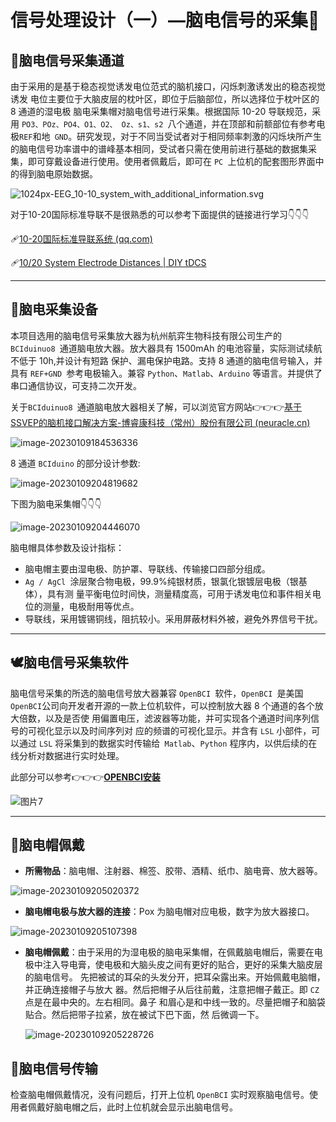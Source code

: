 # 信号处理设计（一）—脑电信号的采集🐣

## 🐼脑电信号采集通道

由于采用的是基于稳态视觉诱发电位范式的脑机接口，闪烁刺激诱发出的稳态视觉诱发 电位主要位于大脑皮层的枕叶区，即位于后脑部位，所以选择位于枕叶区的 8 通道的湿电极 脑电采集帽对脑电信号进行采集。根据国际 10-20 导联规范，采用 `PO3、POz、PO4、O1、O2、 Oz、s1、s2 `八个通道，并在顶部和前额部位有参考电极` REF `和地` GND`。研究发现，对于不同当受试者对于相同频率刺激的闪烁块所产生的脑电信号功率谱中的谱峰基本相同，受试者只需在使用前进行基础的数据集采集，即可穿戴设备进行使用。使用者佩戴后，即可在 `PC `上位机的配套图形界面中的得到脑电原始数据。

![1024px-EEG_10-10_system_with_additional_information.svg](https://cdn.jsdelivr.net/gh/Bu0717/image/img1024px-EEG_10-10_system_with_additional_information.svg.png)

对于10-20国际标准导联不是很熟悉的可以参考下面提供的链接进行学习👇👇👇

🩹[10-20国际标准导联系统 (qq.com)](https://mp.weixin.qq.com/s?__biz=Mzg4MzYzNDgwMQ==&mid=2247508120&idx=1&sn=db8b5067f45ba45b0759e8eb2f89f912&source=41#wechat_redirect)

🩹[10/20 System Electrode Distances | DIY tDCS](https://www.diytdcs.com/2012/07/1020-system-electrode-distances/)

***

## 🤺脑电采集设备

本项目选用的脑电信号采集放大器为杭州航弈生物科技有限公司生产的`BCIduinuo8 `通道脑电放大器。放大器具有 1500mAh 的电池容量，实际测试续航不低于 10h,并设计有短路 保护、漏电保护电路。支持 8 通道的脑电信号输入，并具有 `REF+GND `参考电极输入。兼容 `Python`、`Matlab`、`Arduino` 等语言。并提供了串口通信协议，可支持二次开发。

关于`BCIduinuo8 `通道脑电放大器相关了解，可以浏览官方网站👉👉👉[基于SSVEP的脑机接口解决方案-博睿康科技（常州）股份有限公司 (neuracle.cn)](http://www.neuracle.cn/newsinfo/311770.html)

![image-20230109184536336](https://cdn.jsdelivr.net/gh/Bu0717/image/imgimage-20230109184536336.png)

8 通道 `BCIduino` 的部分设计参数:

![image-20230109204819682](https://cdn.jsdelivr.net/gh/Bu0717/image/imgimage-20230109204819682.png)

下图为脑电采集帽👇👇👇

![image-20230109204446070](https://cdn.jsdelivr.net/gh/Bu0717/image/imgimage-20230109204446070.png)

脑电帽具体参数及设计指标：

* 脑电帽主要由湿电极、防护罩、导联线、传输接口四部分组成。
* `Ag / AgCl `涂层聚合物电极，99.9%纯银材质，银氯化银镀层电极（银基体），具有测 量平衡电位时间快，测量精度高，可用于诱发电位和事件相关电位的测量，电极耐用等优点。
* 导联线，采用镀锡铜线，阻抗较小。采用屏蔽材料外被，避免外界信号干扰。

***

##  🕊️脑电信号采集软件

脑电信号采集的所选的脑电信号放大器兼容 `OpenBCI `软件，`OpenBCI `是美国` OpenBCI `公司向开发者开源的一款上位机软件，可以控制放大器 8 个通道的各个放大倍数，以及是否使 用偏置电压，滤波器等功能，并可实现各个通道时间序列信号的可视化显示以及时间序列对 应的频谱的可视化显示。并含有 `LSL` 小部件，可以通过 `LSL` 将采集到的数据实时传输给` Matlab`、`Python` 程序内，以供后续的在线分析对数据进行实时处理。

此部分可以参考👉👉👉[**OPENBCI安装**](https://github.com/AI-Tianlong/SSVEP-BCI-OpenBCI/blob/main/docs/OPENBCI安装.md)

![图片7](https://cdn.jsdelivr.net/gh/Bu0717/image/img%E5%9B%BE%E7%89%877.png)

***

## 🧐脑电帽佩戴

* **所需物品**：脑电帽、注射器、棉签、胶带、酒精、纸巾、脑电膏、放大器等。

![image-20230109205020372](https://cdn.jsdelivr.net/gh/Bu0717/image/imgimage-20230109205020372.png)

* **脑电帽电极与放大器的连接**：Pox 为脑电帽对应电极，数字为放大器接口。

![image-20230109205107398](https://cdn.jsdelivr.net/gh/Bu0717/image/imgimage-20230109205107398.png)

* **脑电帽佩戴**：由于采用的为湿电极的脑电采集帽，在佩戴脑电帽后，需要在电极中注入导电膏，使电极和大脑头皮之间有更好的贴合，更好的采集大脑皮层的脑电信号。 先把被试的耳朵的头发分开，把耳朵露出来。开始佩戴电脑帽，并正确连接帽子与放大 器。然后把帽子从后往前戴，注意把帽子戴正。即 `CZ `点是在最中央的。左右相同。鼻子 和眉心是和中线一致的。尽量把帽子和脑袋贴合。然后把带子拉紧，放在被试下巴下面，然 后微调一下。

  ![image-20230109205228726](https://cdn.jsdelivr.net/gh/Bu0717/image/imgimage-20230109205228726.png)

## 👻脑电信号传输

检查脑电帽佩戴情况，没有问题后，打开上位机 `OpenBCI` 实时观察脑电信号。使用者佩戴好脑电帽之后，此时上位机就会显示出脑电信号。